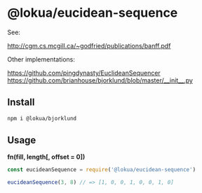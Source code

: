 # @lokua/eucidean-sequence

See:

http://cgm.cs.mcgill.ca/~godfried/publications/banff.pdf

Other implementations:

https://github.com/pingdynasty/EuclideanSequencer
https://github.com/brianhouse/bjorklund/blob/master/__init__.py

## Install

```sh
npm i @lokua/bjorklund
```

## Usage

**fn(fill, length[, offset = 0])**

```js
const eucideanSequence = require('@lokua/eucidean-sequence')

eucideanSequence(3, 8) // => [1, 0, 0, 1, 0, 0, 1, 0]
```
